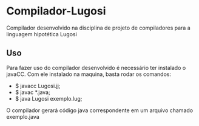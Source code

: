 # Compilador-Lugosi
Compilador desenvolvido na disciplina de projeto de compiladores para a linguagem hipotética Lugosi

## Uso
Para fazer uso do compilador desenvolvido é necessário ter instalado o javaCC. 
Com ele instalado na maquina, basta rodar os comandos: 
* $ javacc Lugosi.jj;
* $ javac *.java;
* $ java Lugosi exemplo.lug;

O compilador gerará código java correspondente em um arquivo chamado exemplo.java
